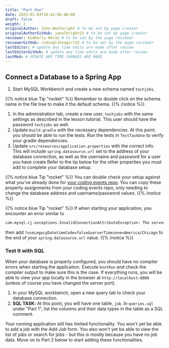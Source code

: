 ```yaml
---
title: "Part One"
date: 2023-01-03T10:42:56-06:00
draft: false
weight: 2
originalAuthor: John Woolbright # to be set by page creator
originalAuthorGitHub: jwoolbright23 # to be set by page creator
reviewer: Kimberly Horan # to be set by the page reviewer
reviewerGitHub: codinglikeagirl42 # to be set by the page reviewer
lastEditor: # update any time edits are made after review
lastEditorGitHub: # update any time edits are made after review
lastMod: # UPDATE ANY TIME CHANGES ARE MADE
---
```


## Connect a Database to a Spring App

1. Start MySQL Workbench and create a new schema named `techjobs`.

{{% notice blue Tip "rocket" %}}
Remember to double click on the schema name in the file tree to make it the default schema.
{{% /notice %}}
1. In the administration tab, create a new user, `techjobs` with the same settings as described in the lesson tutorial. This user should have the password `techjobs` as well.
1. Update `build.gradle` with the necessary dependencies. At this point, you should be able to run the tests. Run the tests in `TestTaskOne` to verify your gradle dependencies.
1. Update `src/resources/application.properties` with the correct info. This will include
`spring.datasource.url` set to the address of your database connection, as well as the username and password for a user you have create Refer to the tip below for the other properties you must add to complete your database setup.

{{% notice blue Tip "rocket" %}}
You can double check your setup against what you've already done for [your coding events repo](https://education.launchcode.org/java-web-development/chapters/orm-part1/background.html#setup-orm-database). You can copy these property assignments from your coding events repo, only needing to change the database address and username/password values.
{{% /notice %}}

{{% notice blue Tip "rocket" %}}
If when starting your application, you encounter an error similar to

```bash
com.mysql.cj.exceptions.InvalidConnectionAttributeException: The server time zone value 'CDT' is unrecognized …
```

then add `?useLegacyDatetimeCode=false&serverTimezone=America/Chicago` to the end of your `spring.datasource.url` value.
{{% /notice %}}

### Test It with SQL

When your database is properly configured, you should have no compiler errors when starting the application. Execute `bootRun`
and check the compiler output to make sure this is the case. If everything runs, you will be able to view your app
locally in the browser at `http://localhost:8080` (unless of course you have changed the server port).

1. In your MySQL workbench, open a new query tab to check your database connection.
1. **SQL TASK:** At this point, you will have one table, `job`. In `queries.sql` under "Part 1", list the columns and their data types in the table as a SQL comment.

Your running application still has limited functionality. You won't yet be able to add a job with the *Add Job* form. You also
won't yet be able to view the list of jobs or search for jobs - but this is mostly because you have no job data. Move on to
Part 2 below to start adding these functionalities.